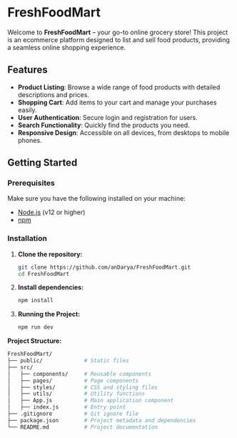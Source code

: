 # FreshFoodMart

Welcome to **FreshFoodMart** – your go-to online grocery store! This project is an ecommerce platform designed to list and sell food products, providing a seamless online shopping experience.

## Features

- **Product Listing**: Browse a wide range of food products with detailed descriptions and prices.
- **Shopping Cart**: Add items to your cart and manage your purchases easily.
- **User Authentication**: Secure login and registration for users.
- **Search Functionality**: Quickly find the products you need.
- **Responsive Design**: Accessible on all devices, from desktops to mobile phones.

## Getting Started

### Prerequisites

Make sure you have the following installed on your machine:

- [Node.js](https://nodejs.org/) (v12 or higher)
- [npm](https://www.npmjs.com/)

### Installation

1. **Clone the repository:**

   ```bash
   git clone https://github.com/anDarya/FreshFoodMart.git
   cd FreshFoodMart
   
2. **Install dependencies:**
     ```bash
    npm install

3. **Running the Project:**
   ```bash
   npm run dev

**Project Structure:**
```bash
FreshFoodMart/
├── public/             # Static files
├── src/
│   ├── components/     # Reusable components
│   ├── pages/          # Page components
│   ├── styles/         # CSS and styling files
│   ├── utils/          # Utility functions
│   ├── App.js          # Main application component
│   ├── index.js        # Entry point
├── .gitignore          # Git ignore file
├── package.json        # Project metadata and dependencies
└── README.md           # Project documentation





